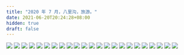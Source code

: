 ```yaml
---
title: "2020 年 7 月，八里沟，旅游。"
date: 2021-06-20T20:24:28+08:00
hidden: true
draft: false
---
```


![](https://path-album-1306358676.cos.ap-beijing.myqcloud.com/202007_xinxiang/01.JPG)
![](https://path-album-1306358676.cos.ap-beijing.myqcloud.com/202007_xinxiang/02.JPG)
![](https://path-album-1306358676.cos.ap-beijing.myqcloud.com/202007_xinxiang/03.JPG)
![](https://path-album-1306358676.cos.ap-beijing.myqcloud.com/202007_xinxiang/04.JPG)
![](https://path-album-1306358676.cos.ap-beijing.myqcloud.com/202007_xinxiang/05.JPG)
![](https://path-album-1306358676.cos.ap-beijing.myqcloud.com/202007_xinxiang/06.JPG)
![](https://path-album-1306358676.cos.ap-beijing.myqcloud.com/202007_xinxiang/07.JPG)
![](https://path-album-1306358676.cos.ap-beijing.myqcloud.com/202007_xinxiang/08.JPG)
![](https://path-album-1306358676.cos.ap-beijing.myqcloud.com/202007_xinxiang/09.JPG)
![](https://path-album-1306358676.cos.ap-beijing.myqcloud.com/202007_xinxiang/010.JPG)
![](https://path-album-1306358676.cos.ap-beijing.myqcloud.com/202007_xinxiang/011.JPG)
![](https://path-album-1306358676.cos.ap-beijing.myqcloud.com/202007_xinxiang/012.JPG)
![](https://path-album-1306358676.cos.ap-beijing.myqcloud.com/202007_xinxiang/013.JPG)
![](https://path-album-1306358676.cos.ap-beijing.myqcloud.com/202007_xinxiang/014.JPG)
![](https://path-album-1306358676.cos.ap-beijing.myqcloud.com/202007_xinxiang/015.JPG)
![](https://path-album-1306358676.cos.ap-beijing.myqcloud.com/202007_xinxiang/016.JPG)
![](https://path-album-1306358676.cos.ap-beijing.myqcloud.com/202007_xinxiang/017.JPG)
![](https://path-album-1306358676.cos.ap-beijing.myqcloud.com/202007_xinxiang/018.JPG)
![](https://path-album-1306358676.cos.ap-beijing.myqcloud.com/202007_xinxiang/019.JPG)
![](https://path-album-1306358676.cos.ap-beijing.myqcloud.com/202007_xinxiang/020.JPG)
![](https://path-album-1306358676.cos.ap-beijing.myqcloud.com/202007_xinxiang/021.JPG)
![](https://path-album-1306358676.cos.ap-beijing.myqcloud.com/202007_xinxiang/022.JPG)
![](https://path-album-1306358676.cos.ap-beijing.myqcloud.com/202007_xinxiang/023.JPG)
